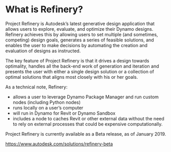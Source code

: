 # What is Refinery?

Project Refinery is Autodesk’s latest generative design application that allows users to explore, evaluate, and optimize their Dynamo designs. Refinery achieves this by allowing users to set multiple (and sometimes, competing) design goals, generates a series of feasible solutions, and enables the user to make decisions by automating the creation and evaluation of designs as instructed.

The key feature of Project Refinery is that it drives a design towards optimality, handles all the back-end work of generation and iteration and presents the user with either a single design solution or a collection of optimal solutions that aligns most closely with his or her goals.

As a technical note, Refinery: 

* allows a user to leverage Dynamo Package Manager and run custom nodes (including Python nodes)
* runs locally on a user’s computer 
* will run in Dynamo for Revit or Dynamo Sandbox
* includes a node to caches Revit or other external data without the need to rely on external processes that could be expensive computationally.

Project Refinery is currently available as a Beta release, as of January 2019.

https://www.autodesk.com/solutions/refinery-beta
